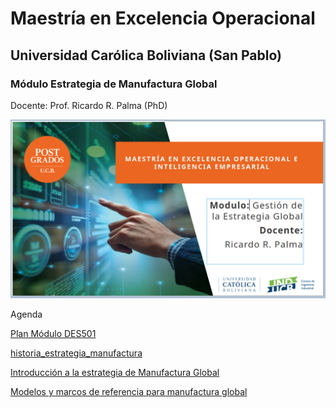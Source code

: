 

# Maestría en Excelencia Operacional

## Universidad Carólica Boliviana (San Pablo)

### Módulo Estrategia de Manufactura Global

Docente: Prof. Ricardo R. Palma (PhD)



![portada.png](Imagen/portada.png)

Agenda


[Plan Módulo DES501](https://github.com/ricardorpalma/Excelencia_Operacional_UCB/blob/main/plan_modulo_DES501_sugerido.pdf)


[historia_estrategia_manufactura](historia_estrategia_manufactura.md)

[Introducción a la estrategia de Manufactura Global](https://github.com/ricardorpalma/Excelencia_Operacional_UCB/blob/main/Introducci%C3%B3n%20a%20la%20estrategia%20de%20Manufactura%20Global.md)


[Modelos y marcos de referencia para manufactura global](https://github.com/ricardorpalma/Excelencia_Operacional_UCB/blob/main/Modelos%20y%20marcos%20de%20referencia%20para%20manufactura%20global.md)
